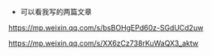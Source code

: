 - 可以看我写的两篇文章

https://mp.weixin.qq.com/s/bsBOHgEPd60z-SGdUCd2uw


https://mp.weixin.qq.com/s/XX6zCz738rKuWaQX3_aktw


